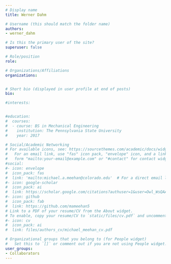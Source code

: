 ```yaml
---
# Display name
title: Werner Dahm

# Username (this should match the folder name)
authors:
- werner_dahm

# Is this the primary user of the site?
superuser: false

# Role/position
role: 

# Organizations/Affiliations
organizations:


# Short bio (displayed in user profile at end of posts)
bio: 

#interests:


#education:
#  courses:
#  - course: BS in Mechanical Engineering
#    institution: The Pennsylvania State University
#    year: 2017

# Social/Academic Networking
# For available icons, see: https://sourcethemes.com/academic/docs/widgets/#icons
#   For an email link, use "fas" icon pack, "envelope" icon, and a link in the
#   form "mailto:your-email@example.com" or "#contact" for contact widget.
#social:
#- icon: envelope
#  icon_pack: fas
#  link: 'mailto:michael.a.meehan@colorado.edu'  # For a direct email link, use "mailto:mime5507@colorado.edu".
#- icon: google-scholar
#  icon_pack: ai
#  link: https://scholar.google.com/citations?authuser=1&user=Owl_WsQAAAAJ
#- icon: github
#  icon_pack: fab
#  link: https://github.com/mameehan5
# Link to a PDF of your resume/CV from the About widget.
# To enable, copy your resume/CV to `static/files/cv.pdf` and uncomment the lines below.  
#- icon: cv
#  icon_pack: ai
#  link: files/authors_cv/michael_meehan_cv.pdf

# Organizational groups that you belong to (for People widget)
#   Set this to `[]` or comment out if you are not using People widget.  
user_groups:
- Collaborators
---
```

